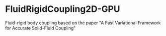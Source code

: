 # FluidRigidCoupling2D-GPU
Fluid-rigid body coupling based on the paper "A Fast Variational Framework for Accurate Solid-Fluid Coupling"
